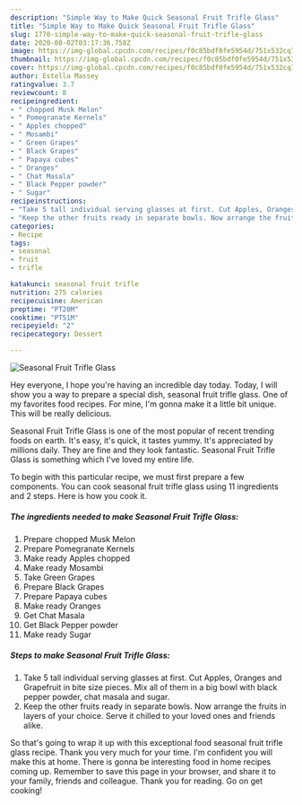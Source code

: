 ```yaml
---
description: "Simple Way to Make Quick Seasonal Fruit Trifle Glass"
title: "Simple Way to Make Quick Seasonal Fruit Trifle Glass"
slug: 1770-simple-way-to-make-quick-seasonal-fruit-trifle-glass
date: 2020-08-02T03:17:36.758Z
image: https://img-global.cpcdn.com/recipes/f0c85bdf0fe5954d/751x532cq70/seasonal-fruit-trifle-glass-recipe-main-photo.jpg
thumbnail: https://img-global.cpcdn.com/recipes/f0c85bdf0fe5954d/751x532cq70/seasonal-fruit-trifle-glass-recipe-main-photo.jpg
cover: https://img-global.cpcdn.com/recipes/f0c85bdf0fe5954d/751x532cq70/seasonal-fruit-trifle-glass-recipe-main-photo.jpg
author: Estella Massey
ratingvalue: 3.7
reviewcount: 8
recipeingredient:
- " chopped Musk Melon"
- " Pomegranate Kernels"
- " Apples chopped"
- " Mosambi"
- " Green Grapes"
- " Black Grapes"
- " Papaya cubes"
- " Oranges"
- " Chat Masala"
- " Black Pepper powder"
- " Sugar"
recipeinstructions:
- "Take 5 tall individual serving glasses at first. Cut Apples, Oranges and Grapefruit in bite size pieces. Mix all of them in a big bowl with black pepper powder, chat masala and sugar."
- "Keep the other fruits ready in separate bowls. Now arrange the fruits in layers of your choice. Serve it chilled to your loved ones and friends alike."
categories:
- Recipe
tags:
- seasonal
- fruit
- trifle

katakunci: seasonal fruit trifle 
nutrition: 275 calories
recipecuisine: American
preptime: "PT20M"
cooktime: "PT51M"
recipeyield: "2"
recipecategory: Dessert

---
```



![Seasonal Fruit Trifle Glass](https://img-global.cpcdn.com/recipes/f0c85bdf0fe5954d/751x532cq70/seasonal-fruit-trifle-glass-recipe-main-photo.jpg)

Hey everyone, I hope you're having an incredible day today. Today, I will show you a way to prepare a special dish, seasonal fruit trifle glass. One of my favorites food recipes. For mine, I'm gonna make it a little bit unique. This will be really delicious.



Seasonal Fruit Trifle Glass is one of the most popular of recent trending foods on earth. It's easy, it's quick, it tastes yummy. It's appreciated by millions daily. They are fine and they look fantastic. Seasonal Fruit Trifle Glass is something which I've loved my entire life.


To begin with this particular recipe, we must first prepare a few components. You can cook seasonal fruit trifle glass using 11 ingredients and 2 steps. Here is how you cook it.

<!--inarticleads1-->

##### The ingredients needed to make Seasonal Fruit Trifle Glass:

1. Prepare  chopped Musk Melon
1. Prepare  Pomegranate Kernels
1. Make ready  Apples chopped
1. Make ready  Mosambi
1. Take  Green Grapes
1. Prepare  Black Grapes
1. Prepare  Papaya cubes
1. Make ready  Oranges
1. Get  Chat Masala
1. Get  Black Pepper powder
1. Make ready  Sugar




<!--inarticleads2-->

##### Steps to make Seasonal Fruit Trifle Glass:

1. Take 5 tall individual serving glasses at first. Cut Apples, Oranges and Grapefruit in bite size pieces. Mix all of them in a big bowl with black pepper powder, chat masala and sugar.
1. Keep the other fruits ready in separate bowls. Now arrange the fruits in layers of your choice. Serve it chilled to your loved ones and friends alike.




So that's going to wrap it up with this exceptional food seasonal fruit trifle glass recipe. Thank you very much for your time. I'm confident you will make this at home. There is gonna be interesting food in home recipes coming up. Remember to save this page in your browser, and share it to your family, friends and colleague. Thank you for reading. Go on get cooking!
